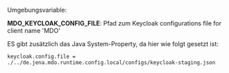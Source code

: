 Umgebungsvariable:

**MDO_KEYCLOAK_CONFIG_FILE**: Pfad zum Keycloak configurations file for client name 'MDO'

ES gibt zusätzlich das Java System-Property, da hier wie folgt gesetzt ist:

`keycloak.config.file = ./../de.jena.mdo.runtime.config.local/configs/keycloak-staging.json`
